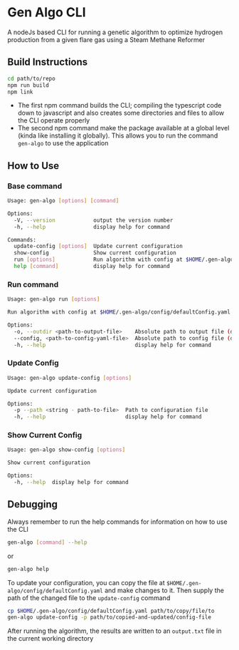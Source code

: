 # Gen Algo CLI

A nodeJs based CLI for running a genetic algorithm to optimize hydrogen production from a given flare gas using a Steam Methane Reformer

## Build Instructions
```bash
cd path/to/repo
npm run build
npm link
```
- The first npm command builds the CLI; compiling the typescript code down to javascript and also creates some directories and files to allow the CLI operate properly
- The second npm command make the package available at a global level (kinda like installing it globally). This allows you to run the command `gen-algo` to use the application

## How to Use
### Base command
```bash
Usage: gen-algo [options] [command]

Options:
  -V, --version            output the version number
  -h, --help               display help for command

Commands:
  update-config [options]  Update current configuration
  show-config              Show current configuration
  run [options]            Run algorithm with config at $HOME/.gen-algo/config/defaultConfig.yaml
  help [command]           display help for command
```

### Run command
```bash
Usage: gen-algo run [options]

Run algorithm with config at $HOME/.gen-algo/config/defaultConfig.yaml

Options:
  -o, --outdir <path-to-output-file>    Absolute path to output file (default: "$HOME/output.txt")
  --config, <path-to-config-yaml-file>  Absolute path to config file (default: "$HOME/.gen-algo/config/defaultConfig.yaml")
  -h, --help                            display help for command
```

### Update Config
```bash
Usage: gen-algo update-config [options]

Update current configuration

Options:
  -p --path <string - path-to-file>  Path to configuration file
  -h, --help                         display help for command
```

### Show Current Config
```bash
Usage: gen-algo show-config [options]

Show current configuration

Options:
  -h, --help  display help for command
```

## Debugging
Always remember to run the help commands for information on how to use the CLI
```bash
gen-algo [command] --help
```
or
```bash
gen-algo help
```

To update your configuration, you can copy the file at `$HOME/.gen-algo/config/defaultConfig.yaml` and make changes to it. Then supply the path of the changed file to the `update-config` command
```bash
cp $HOME/.gen-algo/config/defaultConfig.yaml path/to/copy/file/to
gen-algo update-config -p path/to/copied-and-updated/config-file
```

After running the algorithm, the results are written to an `output.txt` file in the current working directory
